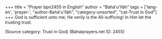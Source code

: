 +++
title = "Prayer bpn2455 in English"
author = "Bahá'u'lláh"
tags = ['lang-en', 'prayer-', "author-Bahá'u'lláh", "category-unsorted", "cat-Trust in God"]
+++
God is sufficient unto me; He verily is the All-sufficing! In Him let the trusting trust.

(Source category: Trust in God)
(Bahaiprayers.net ID: 2455)
